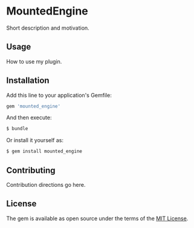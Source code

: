 # MountedEngine
Short description and motivation.

## Usage
How to use my plugin.

## Installation
Add this line to your application's Gemfile:

```ruby
gem 'mounted_engine'
```

And then execute:
```bash
$ bundle
```

Or install it yourself as:
```bash
$ gem install mounted_engine
```

## Contributing
Contribution directions go here.

## License
The gem is available as open source under the terms of the [MIT License](http://opensource.org/licenses/MIT).
